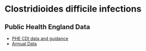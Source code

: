 # Clostridioides difficile infections
## Public Health England Data

* [PHE CDI data and guidance](https://www.gov.uk/government/collections/clostridium-difficile-guidance-data-and-analysis)
* [Annual Data](https://www.gov.uk/government/statistics/clostridium-difficile-infection-annual-data)

